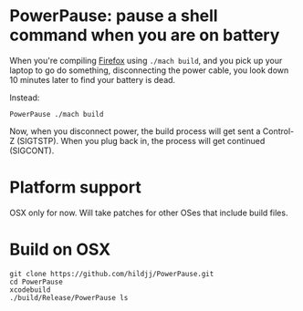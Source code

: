 # PowerPause: pause a shell command when you are on battery

When you're compiling [Firefox](https://github.com/mozilla/gecko-dev) using `./mach build`, and you pick up your laptop to go do something, disconnecting the power cable, you look down 10 minutes later to find your battery is dead.

Instead:

```shell
PowerPause ./mach build
```

Now, when you disconnect power, the build process will get sent a Control-Z (SIGTSTP).  When you plug back in, the process will get continued (SIGCONT).

# Platform support

OSX only for now.  Will take patches for other OSes that include build files.

# Build on OSX

```shell
git clone https://github.com/hildjj/PowerPause.git
cd PowerPause
xcodebuild
./build/Release/PowerPause ls
```